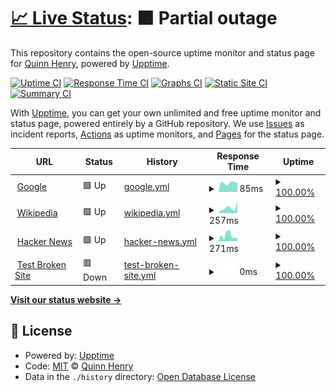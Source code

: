# [📈 Live Status](https://mc.quibtech.com): <!--live status--> **🟧 Partial outage**

This repository contains the open-source uptime monitor and status page for [Quinn Henry](https://quibtech.com), powered by [Upptime](https://github.com/upptime/upptime).

[![Uptime CI](https://github.com/TheQuib/minecraft-server-upptime/workflows/Uptime%20CI/badge.svg)](https://github.com/TheQuib/minecraft-server-upptime/actions?query=workflow%3A%22Uptime+CI%22)
[![Response Time CI](https://github.com/TheQuib/minecraft-server-upptime/workflows/Response%20Time%20CI/badge.svg)](https://github.com/TheQuib/minecraft-server-upptime/actions?query=workflow%3A%22Response+Time+CI%22)
[![Graphs CI](https://github.com/TheQuib/minecraft-server-upptime/workflows/Graphs%20CI/badge.svg)](https://github.com/TheQuib/minecraft-server-upptime/actions?query=workflow%3A%22Graphs+CI%22)
[![Static Site CI](https://github.com/TheQuib/minecraft-server-upptime/workflows/Static%20Site%20CI/badge.svg)](https://github.com/TheQuib/minecraft-server-upptime/actions?query=workflow%3A%22Static+Site+CI%22)
[![Summary CI](https://github.com/TheQuib/minecraft-server-upptime/workflows/Summary%20CI/badge.svg)](https://github.com/TheQuib/minecraft-server-upptime/actions?query=workflow%3A%22Summary+CI%22)

With [Upptime](https://upptime.js.org), you can get your own unlimited and free uptime monitor and status page, powered entirely by a GitHub repository. We use [Issues](https://github.com/TheQuib/minecraft-server-upptime/issues) as incident reports, [Actions](https://github.com/TheQuib/minecraft-server-upptime/actions) as uptime monitors, and [Pages](https://mc.quibtech.com) for the status page.

<!--start: status pages-->
<!-- This summary is generated by Upptime (https://github.com/upptime/upptime) -->
<!-- Do not edit this manually, your changes will be overwritten -->
<!-- prettier-ignore -->
| URL | Status | History | Response Time | Uptime |
| --- | ------ | ------- | ------------- | ------ |
| <img alt="" src="https://icons.duckduckgo.com/ip3/www.google.com.ico" height="13"> [Google](https://www.google.com) | 🟩 Up | [google.yml](https://github.com/TheQuib/minecraft-server-upptime/commits/HEAD/history/google.yml) | <details><summary><img alt="Response time graph" src="./graphs/google/response-time-week.png" height="20"> 85ms</summary><br><a href="https://mc.quibtech.com/history/google"><img alt="Response time 85" src="https://img.shields.io/endpoint?url=https%3A%2F%2Fraw.githubusercontent.com%2FTheQuib%2Fminecraft-server-upptime%2FHEAD%2Fapi%2Fgoogle%2Fresponse-time.json"></a><br><a href="https://mc.quibtech.com/history/google"><img alt="24-hour response time 78" src="https://img.shields.io/endpoint?url=https%3A%2F%2Fraw.githubusercontent.com%2FTheQuib%2Fminecraft-server-upptime%2FHEAD%2Fapi%2Fgoogle%2Fresponse-time-day.json"></a><br><a href="https://mc.quibtech.com/history/google"><img alt="7-day response time 85" src="https://img.shields.io/endpoint?url=https%3A%2F%2Fraw.githubusercontent.com%2FTheQuib%2Fminecraft-server-upptime%2FHEAD%2Fapi%2Fgoogle%2Fresponse-time-week.json"></a><br><a href="https://mc.quibtech.com/history/google"><img alt="30-day response time 85" src="https://img.shields.io/endpoint?url=https%3A%2F%2Fraw.githubusercontent.com%2FTheQuib%2Fminecraft-server-upptime%2FHEAD%2Fapi%2Fgoogle%2Fresponse-time-month.json"></a><br><a href="https://mc.quibtech.com/history/google"><img alt="1-year response time 85" src="https://img.shields.io/endpoint?url=https%3A%2F%2Fraw.githubusercontent.com%2FTheQuib%2Fminecraft-server-upptime%2FHEAD%2Fapi%2Fgoogle%2Fresponse-time-year.json"></a></details> | <details><summary><a href="https://mc.quibtech.com/history/google">100.00%</a></summary><a href="https://mc.quibtech.com/history/google"><img alt="All-time uptime 100.00%" src="https://img.shields.io/endpoint?url=https%3A%2F%2Fraw.githubusercontent.com%2FTheQuib%2Fminecraft-server-upptime%2FHEAD%2Fapi%2Fgoogle%2Fuptime.json"></a><br><a href="https://mc.quibtech.com/history/google"><img alt="24-hour uptime 100.00%" src="https://img.shields.io/endpoint?url=https%3A%2F%2Fraw.githubusercontent.com%2FTheQuib%2Fminecraft-server-upptime%2FHEAD%2Fapi%2Fgoogle%2Fuptime-day.json"></a><br><a href="https://mc.quibtech.com/history/google"><img alt="7-day uptime 100.00%" src="https://img.shields.io/endpoint?url=https%3A%2F%2Fraw.githubusercontent.com%2FTheQuib%2Fminecraft-server-upptime%2FHEAD%2Fapi%2Fgoogle%2Fuptime-week.json"></a><br><a href="https://mc.quibtech.com/history/google"><img alt="30-day uptime 100.00%" src="https://img.shields.io/endpoint?url=https%3A%2F%2Fraw.githubusercontent.com%2FTheQuib%2Fminecraft-server-upptime%2FHEAD%2Fapi%2Fgoogle%2Fuptime-month.json"></a><br><a href="https://mc.quibtech.com/history/google"><img alt="1-year uptime 100.00%" src="https://img.shields.io/endpoint?url=https%3A%2F%2Fraw.githubusercontent.com%2FTheQuib%2Fminecraft-server-upptime%2FHEAD%2Fapi%2Fgoogle%2Fuptime-year.json"></a></details>
| <img alt="" src="https://icons.duckduckgo.com/ip3/en.wikipedia.org.ico" height="13"> [Wikipedia](https://en.wikipedia.org) | 🟩 Up | [wikipedia.yml](https://github.com/TheQuib/minecraft-server-upptime/commits/HEAD/history/wikipedia.yml) | <details><summary><img alt="Response time graph" src="./graphs/wikipedia/response-time-week.png" height="20"> 257ms</summary><br><a href="https://mc.quibtech.com/history/wikipedia"><img alt="Response time 257" src="https://img.shields.io/endpoint?url=https%3A%2F%2Fraw.githubusercontent.com%2FTheQuib%2Fminecraft-server-upptime%2FHEAD%2Fapi%2Fwikipedia%2Fresponse-time.json"></a><br><a href="https://mc.quibtech.com/history/wikipedia"><img alt="24-hour response time 85" src="https://img.shields.io/endpoint?url=https%3A%2F%2Fraw.githubusercontent.com%2FTheQuib%2Fminecraft-server-upptime%2FHEAD%2Fapi%2Fwikipedia%2Fresponse-time-day.json"></a><br><a href="https://mc.quibtech.com/history/wikipedia"><img alt="7-day response time 257" src="https://img.shields.io/endpoint?url=https%3A%2F%2Fraw.githubusercontent.com%2FTheQuib%2Fminecraft-server-upptime%2FHEAD%2Fapi%2Fwikipedia%2Fresponse-time-week.json"></a><br><a href="https://mc.quibtech.com/history/wikipedia"><img alt="30-day response time 257" src="https://img.shields.io/endpoint?url=https%3A%2F%2Fraw.githubusercontent.com%2FTheQuib%2Fminecraft-server-upptime%2FHEAD%2Fapi%2Fwikipedia%2Fresponse-time-month.json"></a><br><a href="https://mc.quibtech.com/history/wikipedia"><img alt="1-year response time 257" src="https://img.shields.io/endpoint?url=https%3A%2F%2Fraw.githubusercontent.com%2FTheQuib%2Fminecraft-server-upptime%2FHEAD%2Fapi%2Fwikipedia%2Fresponse-time-year.json"></a></details> | <details><summary><a href="https://mc.quibtech.com/history/wikipedia">100.00%</a></summary><a href="https://mc.quibtech.com/history/wikipedia"><img alt="All-time uptime 100.00%" src="https://img.shields.io/endpoint?url=https%3A%2F%2Fraw.githubusercontent.com%2FTheQuib%2Fminecraft-server-upptime%2FHEAD%2Fapi%2Fwikipedia%2Fuptime.json"></a><br><a href="https://mc.quibtech.com/history/wikipedia"><img alt="24-hour uptime 100.00%" src="https://img.shields.io/endpoint?url=https%3A%2F%2Fraw.githubusercontent.com%2FTheQuib%2Fminecraft-server-upptime%2FHEAD%2Fapi%2Fwikipedia%2Fuptime-day.json"></a><br><a href="https://mc.quibtech.com/history/wikipedia"><img alt="7-day uptime 100.00%" src="https://img.shields.io/endpoint?url=https%3A%2F%2Fraw.githubusercontent.com%2FTheQuib%2Fminecraft-server-upptime%2FHEAD%2Fapi%2Fwikipedia%2Fuptime-week.json"></a><br><a href="https://mc.quibtech.com/history/wikipedia"><img alt="30-day uptime 100.00%" src="https://img.shields.io/endpoint?url=https%3A%2F%2Fraw.githubusercontent.com%2FTheQuib%2Fminecraft-server-upptime%2FHEAD%2Fapi%2Fwikipedia%2Fuptime-month.json"></a><br><a href="https://mc.quibtech.com/history/wikipedia"><img alt="1-year uptime 100.00%" src="https://img.shields.io/endpoint?url=https%3A%2F%2Fraw.githubusercontent.com%2FTheQuib%2Fminecraft-server-upptime%2FHEAD%2Fapi%2Fwikipedia%2Fuptime-year.json"></a></details>
| <img alt="" src="https://icons.duckduckgo.com/ip3/news.ycombinator.com.ico" height="13"> [Hacker News](https://news.ycombinator.com) | 🟩 Up | [hacker-news.yml](https://github.com/TheQuib/minecraft-server-upptime/commits/HEAD/history/hacker-news.yml) | <details><summary><img alt="Response time graph" src="./graphs/hacker-news/response-time-week.png" height="20"> 271ms</summary><br><a href="https://mc.quibtech.com/history/hacker-news"><img alt="Response time 271" src="https://img.shields.io/endpoint?url=https%3A%2F%2Fraw.githubusercontent.com%2FTheQuib%2Fminecraft-server-upptime%2FHEAD%2Fapi%2Fhacker-news%2Fresponse-time.json"></a><br><a href="https://mc.quibtech.com/history/hacker-news"><img alt="24-hour response time 509" src="https://img.shields.io/endpoint?url=https%3A%2F%2Fraw.githubusercontent.com%2FTheQuib%2Fminecraft-server-upptime%2FHEAD%2Fapi%2Fhacker-news%2Fresponse-time-day.json"></a><br><a href="https://mc.quibtech.com/history/hacker-news"><img alt="7-day response time 271" src="https://img.shields.io/endpoint?url=https%3A%2F%2Fraw.githubusercontent.com%2FTheQuib%2Fminecraft-server-upptime%2FHEAD%2Fapi%2Fhacker-news%2Fresponse-time-week.json"></a><br><a href="https://mc.quibtech.com/history/hacker-news"><img alt="30-day response time 271" src="https://img.shields.io/endpoint?url=https%3A%2F%2Fraw.githubusercontent.com%2FTheQuib%2Fminecraft-server-upptime%2FHEAD%2Fapi%2Fhacker-news%2Fresponse-time-month.json"></a><br><a href="https://mc.quibtech.com/history/hacker-news"><img alt="1-year response time 271" src="https://img.shields.io/endpoint?url=https%3A%2F%2Fraw.githubusercontent.com%2FTheQuib%2Fminecraft-server-upptime%2FHEAD%2Fapi%2Fhacker-news%2Fresponse-time-year.json"></a></details> | <details><summary><a href="https://mc.quibtech.com/history/hacker-news">100.00%</a></summary><a href="https://mc.quibtech.com/history/hacker-news"><img alt="All-time uptime 100.00%" src="https://img.shields.io/endpoint?url=https%3A%2F%2Fraw.githubusercontent.com%2FTheQuib%2Fminecraft-server-upptime%2FHEAD%2Fapi%2Fhacker-news%2Fuptime.json"></a><br><a href="https://mc.quibtech.com/history/hacker-news"><img alt="24-hour uptime 100.00%" src="https://img.shields.io/endpoint?url=https%3A%2F%2Fraw.githubusercontent.com%2FTheQuib%2Fminecraft-server-upptime%2FHEAD%2Fapi%2Fhacker-news%2Fuptime-day.json"></a><br><a href="https://mc.quibtech.com/history/hacker-news"><img alt="7-day uptime 100.00%" src="https://img.shields.io/endpoint?url=https%3A%2F%2Fraw.githubusercontent.com%2FTheQuib%2Fminecraft-server-upptime%2FHEAD%2Fapi%2Fhacker-news%2Fuptime-week.json"></a><br><a href="https://mc.quibtech.com/history/hacker-news"><img alt="30-day uptime 100.00%" src="https://img.shields.io/endpoint?url=https%3A%2F%2Fraw.githubusercontent.com%2FTheQuib%2Fminecraft-server-upptime%2FHEAD%2Fapi%2Fhacker-news%2Fuptime-month.json"></a><br><a href="https://mc.quibtech.com/history/hacker-news"><img alt="1-year uptime 100.00%" src="https://img.shields.io/endpoint?url=https%3A%2F%2Fraw.githubusercontent.com%2FTheQuib%2Fminecraft-server-upptime%2FHEAD%2Fapi%2Fhacker-news%2Fuptime-year.json"></a></details>
| <img alt="" src="https://icons.duckduckgo.com/ip3/thissitedoesnotexist.koj.co.ico" height="13"> [Test Broken Site](https://thissitedoesnotexist.koj.co) | 🟥 Down | [test-broken-site.yml](https://github.com/TheQuib/minecraft-server-upptime/commits/HEAD/history/test-broken-site.yml) | <details><summary><img alt="Response time graph" src="./graphs/test-broken-site/response-time-week.png" height="20"> 0ms</summary><br><a href="https://mc.quibtech.com/history/test-broken-site"><img alt="Response time 0" src="https://img.shields.io/endpoint?url=https%3A%2F%2Fraw.githubusercontent.com%2FTheQuib%2Fminecraft-server-upptime%2FHEAD%2Fapi%2Ftest-broken-site%2Fresponse-time.json"></a><br><a href="https://mc.quibtech.com/history/test-broken-site"><img alt="24-hour response time 0" src="https://img.shields.io/endpoint?url=https%3A%2F%2Fraw.githubusercontent.com%2FTheQuib%2Fminecraft-server-upptime%2FHEAD%2Fapi%2Ftest-broken-site%2Fresponse-time-day.json"></a><br><a href="https://mc.quibtech.com/history/test-broken-site"><img alt="7-day response time 0" src="https://img.shields.io/endpoint?url=https%3A%2F%2Fraw.githubusercontent.com%2FTheQuib%2Fminecraft-server-upptime%2FHEAD%2Fapi%2Ftest-broken-site%2Fresponse-time-week.json"></a><br><a href="https://mc.quibtech.com/history/test-broken-site"><img alt="30-day response time 0" src="https://img.shields.io/endpoint?url=https%3A%2F%2Fraw.githubusercontent.com%2FTheQuib%2Fminecraft-server-upptime%2FHEAD%2Fapi%2Ftest-broken-site%2Fresponse-time-month.json"></a><br><a href="https://mc.quibtech.com/history/test-broken-site"><img alt="1-year response time 0" src="https://img.shields.io/endpoint?url=https%3A%2F%2Fraw.githubusercontent.com%2FTheQuib%2Fminecraft-server-upptime%2FHEAD%2Fapi%2Ftest-broken-site%2Fresponse-time-year.json"></a></details> | <details><summary><a href="https://mc.quibtech.com/history/test-broken-site">100.00%</a></summary><a href="https://mc.quibtech.com/history/test-broken-site"><img alt="All-time uptime 100.00%" src="https://img.shields.io/endpoint?url=https%3A%2F%2Fraw.githubusercontent.com%2FTheQuib%2Fminecraft-server-upptime%2FHEAD%2Fapi%2Ftest-broken-site%2Fuptime.json"></a><br><a href="https://mc.quibtech.com/history/test-broken-site"><img alt="24-hour uptime 100.00%" src="https://img.shields.io/endpoint?url=https%3A%2F%2Fraw.githubusercontent.com%2FTheQuib%2Fminecraft-server-upptime%2FHEAD%2Fapi%2Ftest-broken-site%2Fuptime-day.json"></a><br><a href="https://mc.quibtech.com/history/test-broken-site"><img alt="7-day uptime 100.00%" src="https://img.shields.io/endpoint?url=https%3A%2F%2Fraw.githubusercontent.com%2FTheQuib%2Fminecraft-server-upptime%2FHEAD%2Fapi%2Ftest-broken-site%2Fuptime-week.json"></a><br><a href="https://mc.quibtech.com/history/test-broken-site"><img alt="30-day uptime 100.00%" src="https://img.shields.io/endpoint?url=https%3A%2F%2Fraw.githubusercontent.com%2FTheQuib%2Fminecraft-server-upptime%2FHEAD%2Fapi%2Ftest-broken-site%2Fuptime-month.json"></a><br><a href="https://mc.quibtech.com/history/test-broken-site"><img alt="1-year uptime 100.00%" src="https://img.shields.io/endpoint?url=https%3A%2F%2Fraw.githubusercontent.com%2FTheQuib%2Fminecraft-server-upptime%2FHEAD%2Fapi%2Ftest-broken-site%2Fuptime-year.json"></a></details>

<!--end: status pages-->

[**Visit our status website →**](https://mc.quibtech.com)

## 📄 License

- Powered by: [Upptime](https://github.com/upptime/upptime)
- Code: [MIT](./LICENSE) © [Quinn Henry](https://quibtech.com)
- Data in the `./history` directory: [Open Database License](https://opendatacommons.org/licenses/odbl/1-0/)
